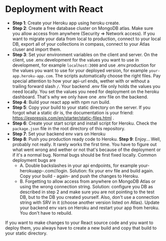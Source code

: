 # Deployment with React

* **Step 1**: Create your Heroku app using heroku create.
* **Step 2**: Create a free database cluster on MongoDB atlas. Make sure you allow access from anywhere (Security => Network access). If you want to migrate your data from local to production, connect to your local DB, export all of your collections in compass, connect to your Atlas cluser and import them.
* **Step 3**: Set your environment variables on the client and server. On the client, use .env.development for the values you want to use in development, for example `localhost:3000` and use .env.production for the values you want to use for your deployed version, for example `your-app.heroku-app.com`. The scripts automatically choose the right files. Pay special attention to how your api-url ends, wether with or without a trailing forward slash `/`. Your backend .env file only holds the values you need locally. You set the values you need for deployment on the heroku dashboard. That's why we only have one .env file on the backend.
* **Step 4**: Build your react app with npm run build.
* **Step 5**: Copy your build to your static directory on the server. If you forgot what a static dir is, the documentation is your friend: https://expressjs.com/en/starter/static-files.html .
* **Step 6**: Create your start script and install script for Heroku. Check the `package.json` file in the root directory of this repository.
* **Step 7**: Set your backend env vars on Heroku
* **Step 8**: Push you production ready code to Heroku.
**Step 9**: Enjoy... Well, probably not really. It rarely works the first time. You have to figure out what went wrong and wether or not that's because of the deployment or if it's a normal bug. Normal bugs should be first fixed locally. Common deployment bugs are
    * A. Double backslashes in your api endpoints, for example your-herokuapp-.com//login. Solution: fix your env file and build again. Copy your build - again- and push the changes to Heroku.
    * B. Forgetting to allow access from anywhere on MongoDB Atlas or using the wrong connection string. Solution: configure you DB as described in step 2 and make sure you are not pointing to the test DB, but to the DB you created yourself. Also, don't use a connection string with SRV in it (choose another version listed on Atlas). Update your backend env vars on Heroku and restart your app from heroku. You don't have to rebuild.

If you want to make changes to your React source code and you want to deploy them, you always have to create a new build and copy that build to your static directory.
